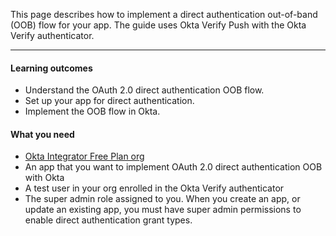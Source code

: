 <ApiLifecycle access="ie" />

This page describes how to implement a direct authentication out-of-band (OOB) flow for your app. The guide uses Okta Verify Push with the Okta Verify authenticator.

---

#### Learning outcomes

* Understand the OAuth 2.0 direct authentication OOB flow.
* Set up your app for direct authentication.
* Implement the OOB flow in Okta.

#### What you need

* [Okta Integrator Free Plan org](https://developer.okta.com/signup)
* An app that you want to implement OAuth 2.0 direct authentication OOB with Okta
* A test user in your org enrolled in the Okta Verify authenticator
* The super admin role assigned to you. When you create an app, or update an existing app, you must have super admin permissions to enable direct authentication grant types.

<ApiAmProdWarning />
